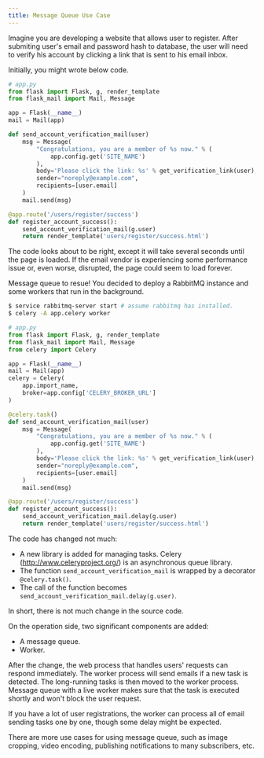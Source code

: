 ```yaml
---
title: Message Queue Use Case
---
```


Imagine you are developing a website that allows user to register. After submiting user's email and password hash to database, the user will need to verify his account by clicking a link that is sent to his email inbox.

Initially, you might wrote below code.

```python
# app.py
from flask import Flask, g, render_template
from flask_mail import Mail, Message

app = Flask(__name__)
mail = Mail(app)

def send_account_verification_mail(user)
    msg = Message(
        "Congratulations, you are a member of %s now." % (
            app.config.get('SITE_NAME')
        ),
        body='Please click the link: %s' % get_verification_link(user),
        sender="noreply@example.com",
        recipients=[user.email]
    )
    mail.send(msg)

@app.route('/users/register/success')
def register_account_success():
    send_account_verification_mail(g.user)
    return render_template('users/register/success.html')
```

The code looks about to be right, except it will take several seconds until the page is loaded. If the email vendor is experiencing some performance issue or, even worse, disrupted, the page could seem to load forever.

Message queue to resue! You decided to deploy a RabbitMQ instance and some workers that run in the background.

```bash
$ service rabbitmq-server start # assume rabbitmq has installed.
$ celery -A app.celery worker
```

```python
# app.py
from flask import Flask, g, render_template
from flask_mail import Mail, Message
from celery import Celery

app = Flask(__name__)
mail = Mail(app)
celery = Celery(
    app.import_name,
    broker=app.config['CELERY_BROKER_URL']
)

@celery.task()
def send_account_verification_mail(user)
    msg = Message(
        "Congratulations, you are a member of %s now." % (
            app.config.get('SITE_NAME')
        ),
        body='Please click the link: %s' % get_verification_link(user),
        sender="noreply@example.com",
        recipients=[user.email]
    )
    mail.send(msg)

@app.route('/users/register/success')
def register_account_success():
    send_account_verification_mail.delay(g.user)
    return render_template('users/register/success.html')
```

The code has changed not much:

* A new library is added for managing tasks. Celery (<http://www.celeryproject.org/>) is an asynchronous queue library.
* The function `send_account_verification_mail` is wrapped by a decorator `@celery.task()`.
* The call of the function becomes `send_account_verification_mail.delay(g.user)`.

In short, there is not much change in the source code. 

On the operation side, two significant components are added:

* A message queue.
* Worker.

After the change, the web process that handles users' requests can respond immediately. The worker process will send emails if a new task is detected. The long-running tasks is then moved to the worker process. Message queue with a live worker makes sure that the task is executed shortly and won't block the user request.

If you have a lot of user registrations, the worker can process all of email sending tasks one by one, though some delay might be expected.

There are more use cases for using message queue, such as image cropping, video encoding, publishing notifications to many subscribers, etc. 

